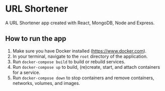 # URL Shortener
A URL Shortener app created with React, MongoDB, Node and Express.


## How to run the app
1. Make sure you have Docker installed (https://www.docker.com).
2. In your terminal, navigate to the `root` directory of the application.
3. Run `docker-compose build` to build or rebuild services.
4. Run `docker-compose up` to build, (re)create, start, and attach containers for a service.
5. Run `docker-compose down` to stop containers and remove containers, networks, volumes, and images.
